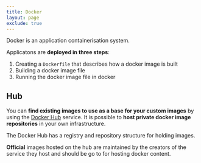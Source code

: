 ```yaml
---
title: Docker
layout: page
exclude: true
---
```


Docker is an application containerisation system.

Applicatons are **deployed in three steps**:

 1. Creating a `Dockerfile` that describes how a docker image is built
 2. Building a docker image file
 3. Running the docker image file in docker

## Hub

You can **find existing images to use as a base for your custom images** by using the [Docker Hub](https://hub.docker.com/) service. It is possible to **host private docker image repositories** in your own infrastructure.

The Docker Hub has a registry and repository structure for holding images.

**Official** images hosted on the hub are maintained by the creators of the service they host and should be go to for hosting docker content.
<!--stackedit_data:
eyJoaXN0b3J5IjpbMTU5MDEyMjk2MywtMTcyOTQ2OTk1MiwzNj
Y5MDA2NzksNDA0Mjk2MzA1LC04NTc0MzcwMzRdfQ==
-->